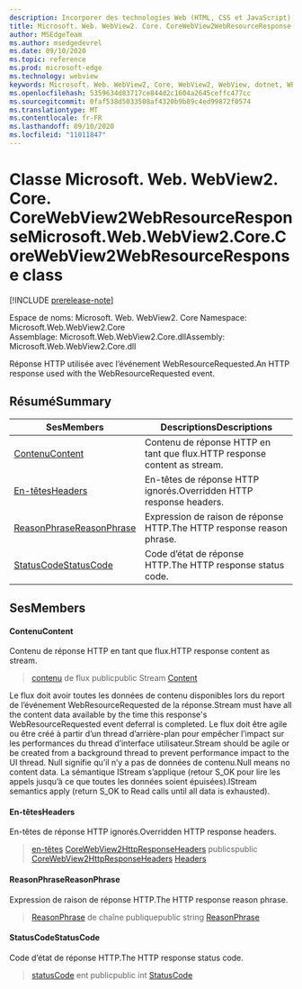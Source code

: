 ```yaml
---
description: Incorporer des technologies Web (HTML, CSS et JavaScript) dans vos applications natives avec le contrôle Microsoft Edge WebView2
title: Microsoft. Web. WebView2. Core. CoreWebView2WebResourceResponse
author: MSEdgeTeam
ms.author: msedgedevrel
ms.date: 09/10/2020
ms.topic: reference
ms.prod: microsoft-edge
ms.technology: webview
keywords: Microsoft. Web. WebView2, Core, WebView2, WebView, dotnet, WPF, WinForms, application, Edge, CoreWebView2, CoreWebView2Controller, contrôle de navigateur, Edge html, Microsoft. Web. WebView2. Core. CoreWebView2WebResourceResponse
ms.openlocfilehash: 5359634d83717ce844d2c1604a2645ceffc477cc
ms.sourcegitcommit: 0faf538d5033508af4320b9b89c4ed99872f0574
ms.translationtype: MT
ms.contentlocale: fr-FR
ms.lasthandoff: 09/10/2020
ms.locfileid: "11011847"
---
```

# <span data-ttu-id="fe7d2-104">Classe Microsoft. Web. WebView2. Core. CoreWebView2WebResourceResponse</span><span class="sxs-lookup"><span data-stu-id="fe7d2-104">Microsoft.Web.WebView2.Core.CoreWebView2WebResourceResponse class</span></span> 

[!INCLUDE [prerelease-note](../../includes/prerelease-note.md)]

<span data-ttu-id="fe7d2-105">Espace de noms: Microsoft. Web. WebView2. Core </span><span class="sxs-lookup"><span data-stu-id="fe7d2-105">Namespace: Microsoft.Web.WebView2.Core</span></span>\
<span data-ttu-id="fe7d2-106">Assemblage: Microsoft.Web.WebView2.Core.dll</span><span class="sxs-lookup"><span data-stu-id="fe7d2-106">Assembly: Microsoft.Web.WebView2.Core.dll</span></span>

<span data-ttu-id="fe7d2-107">Réponse HTTP utilisée avec l’événement WebResourceRequested.</span><span class="sxs-lookup"><span data-stu-id="fe7d2-107">An HTTP response used with the WebResourceRequested event.</span></span>

## <span data-ttu-id="fe7d2-108">Résumé</span><span class="sxs-lookup"><span data-stu-id="fe7d2-108">Summary</span></span>

 <span data-ttu-id="fe7d2-109">Ses</span><span class="sxs-lookup"><span data-stu-id="fe7d2-109">Members</span></span>                        | <span data-ttu-id="fe7d2-110">Descriptions</span><span class="sxs-lookup"><span data-stu-id="fe7d2-110">Descriptions</span></span>
--------------------------------|---------------------------------------------
[<span data-ttu-id="fe7d2-111">Contenu</span><span class="sxs-lookup"><span data-stu-id="fe7d2-111">Content</span></span>](#content) | <span data-ttu-id="fe7d2-112">Contenu de réponse HTTP en tant que flux.</span><span class="sxs-lookup"><span data-stu-id="fe7d2-112">HTTP response content as stream.</span></span>
[<span data-ttu-id="fe7d2-113">En-têtes</span><span class="sxs-lookup"><span data-stu-id="fe7d2-113">Headers</span></span>](#headers) | <span data-ttu-id="fe7d2-114">En-têtes de réponse HTTP ignorés.</span><span class="sxs-lookup"><span data-stu-id="fe7d2-114">Overridden HTTP response headers.</span></span>
[<span data-ttu-id="fe7d2-115">ReasonPhrase</span><span class="sxs-lookup"><span data-stu-id="fe7d2-115">ReasonPhrase</span></span>](#reasonphrase) | <span data-ttu-id="fe7d2-116">Expression de raison de réponse HTTP.</span><span class="sxs-lookup"><span data-stu-id="fe7d2-116">The HTTP response reason phrase.</span></span>
[<span data-ttu-id="fe7d2-117">StatusCode</span><span class="sxs-lookup"><span data-stu-id="fe7d2-117">StatusCode</span></span>](#statuscode) | <span data-ttu-id="fe7d2-118">Code d’état de réponse HTTP.</span><span class="sxs-lookup"><span data-stu-id="fe7d2-118">The HTTP response status code.</span></span>

## <span data-ttu-id="fe7d2-119">Ses</span><span class="sxs-lookup"><span data-stu-id="fe7d2-119">Members</span></span>

#### <span data-ttu-id="fe7d2-120">Contenu</span><span class="sxs-lookup"><span data-stu-id="fe7d2-120">Content</span></span> 

<span data-ttu-id="fe7d2-121">Contenu de réponse HTTP en tant que flux.</span><span class="sxs-lookup"><span data-stu-id="fe7d2-121">HTTP response content as stream.</span></span>

> <span data-ttu-id="fe7d2-122">[contenu](#content) de flux public</span><span class="sxs-lookup"><span data-stu-id="fe7d2-122">public Stream [Content](#content)</span></span>

<span data-ttu-id="fe7d2-123">Le flux doit avoir toutes les données de contenu disponibles lors du report de l’événement WebResourceRequested de la réponse.</span><span class="sxs-lookup"><span data-stu-id="fe7d2-123">Stream must have all the content data available by the time this response's WebResourceRequested event deferral is completed.</span></span> <span data-ttu-id="fe7d2-124">Le flux doit être agile ou être créé à partir d’un thread d’arrière-plan pour empêcher l’impact sur les performances du thread d’interface utilisateur.</span><span class="sxs-lookup"><span data-stu-id="fe7d2-124">Stream should be agile or be created from a background thread to prevent performance impact to the UI thread.</span></span> <span data-ttu-id="fe7d2-125">Null signifie qu’il n’y a pas de données de contenu.</span><span class="sxs-lookup"><span data-stu-id="fe7d2-125">Null means no content data.</span></span> <span data-ttu-id="fe7d2-126">La sémantique IStream s’applique (retour S_OK pour lire les appels jusqu’à ce que toutes les données soient épuisées).</span><span class="sxs-lookup"><span data-stu-id="fe7d2-126">IStream semantics apply (return S_OK to Read calls until all data is exhausted).</span></span>

#### <span data-ttu-id="fe7d2-127">En-têtes</span><span class="sxs-lookup"><span data-stu-id="fe7d2-127">Headers</span></span> 

<span data-ttu-id="fe7d2-128">En-têtes de réponse HTTP ignorés.</span><span class="sxs-lookup"><span data-stu-id="fe7d2-128">Overridden HTTP response headers.</span></span>

> <span data-ttu-id="fe7d2-129">[en-têtes](#headers) [CoreWebView2HttpResponseHeaders](microsoft-web-webview2-core-corewebview2httpresponseheaders.md) publics</span><span class="sxs-lookup"><span data-stu-id="fe7d2-129">public [CoreWebView2HttpResponseHeaders](microsoft-web-webview2-core-corewebview2httpresponseheaders.md) [Headers](#headers)</span></span>

#### <span data-ttu-id="fe7d2-130">ReasonPhrase</span><span class="sxs-lookup"><span data-stu-id="fe7d2-130">ReasonPhrase</span></span> 

<span data-ttu-id="fe7d2-131">Expression de raison de réponse HTTP.</span><span class="sxs-lookup"><span data-stu-id="fe7d2-131">The HTTP response reason phrase.</span></span>

> <span data-ttu-id="fe7d2-132">[ReasonPhrase](#reasonphrase) de chaîne publique</span><span class="sxs-lookup"><span data-stu-id="fe7d2-132">public string [ReasonPhrase](#reasonphrase)</span></span>

#### <span data-ttu-id="fe7d2-133">StatusCode</span><span class="sxs-lookup"><span data-stu-id="fe7d2-133">StatusCode</span></span> 

<span data-ttu-id="fe7d2-134">Code d’état de réponse HTTP.</span><span class="sxs-lookup"><span data-stu-id="fe7d2-134">The HTTP response status code.</span></span>

> <span data-ttu-id="fe7d2-135">[statusCode](#statuscode) ent public</span><span class="sxs-lookup"><span data-stu-id="fe7d2-135">public int [StatusCode](#statuscode)</span></span>

